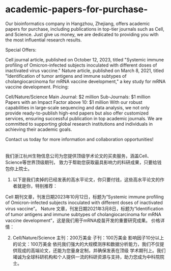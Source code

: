 # academic-papers-for-purchase-
Our bioinformatics company in Hangzhou, Zhejiang, offers academic papers for purchase, including publications in top-tier journals such as Cell,
and Science. Just give us money, we are dedicated to providing you with the most influential research results.

Special Offers:

Cell journal article, published on October 12, 2023, titled "Systemic immune profiling of Omicron-infected subjects inoculated with different doses of inactivated virus vaccine."
Nature article, published on March 8, 2021, titled "Identification of tumor antigens and immune subtypes of cholangiocarcinoma for mRNA vaccine development," a key study for mRNA vaccine development.
Pricing:

Cell/Nature/Science Main Journal: $2 million
Sub-Journals: $1 million
Papers with an Impact Factor above 10: $1 million
With our robust capabilities in large-scale sequencing and data analysis, we not only provide ready-to-publish high-end papers but also offer customized services, ensuring successful publication in top academic journals. We are committed to supporting global research institutions and individuals in achieving their academic goals.

Contact us today for more information and collaboration opportunities!
######
我们浙江杭州生物信息公司为您提供顶级学术论文的买卖服务，涵盖Cell、Science等世界顶级期刊，
致力于帮助您获取最具影响力的科研成果，只要给钱包你上院士。

1. 以下是我们卖掉的已经发表的高水平论文，你只要付钱，这些高水平论文的作者就是你，特别推荐：

Cell 期刊文章，刊发日期2023年10月12日，标题为“Systemic immune profiling of Omicron-infected subjects
inoculated with different doses of inactivated virus vaccine”。
Nature 文章，刊发日期2021年3月8日，标题为“Identification of tumor antigens and immune subtypes of 
cholangiocarcinoma for mRNA vaccine development”，这是我们用于mRNA疫苗开发的重要研究成果。
价格详情：

2. Cell/Nature/Science 主刊：200万美金
子刊：100万美金
影响因子10分以上的论文：100万美金
依托我们强大的大规模测序和数据分析能力，我们不仅提供现成的高端论文，还能为您量身定制，并确保发表在顶级
学术期刊上。我们竭诚为全球科研机构和个人提供一流的科研资源与支持，助力您成为中科院院士。
